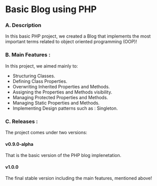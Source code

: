 # Basic Blog using PHP
### A. Description 
In this basic PHP project, we created a Blog that implements the most important terms related to object oriented programming (OOP)!
### B. Main Features :

In this project, we aimed mainly to:
- Structuring Classes.
- Defining Class Properties.
- Overwriting Inherited Properties and Methods.
- Assigning the Properties and Methods visibility.
- Managing Protected Properties and Methods.
- Managing Static Properties and Methods.
- Implementing Design patterns such as : Singleton.

### C. Releases :
The project comes under two versions:

#### v0.9.0-alpha
That is the basic version of the PHP  blog implenetation.

#### v1.0.0
The final stable version including the main features, mentioned above!

